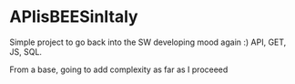 # APIisBEESinItaly
Simple project to go back into the SW developing mood again :)
API, GET, JS, SQL.

From a base, going to add complexity as far as I proceeed
